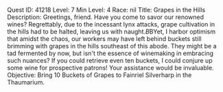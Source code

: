 Quest ID: 41218
Level: 7
Min Level: 4
Race: nil
Title: Grapes in the Hills
Description: Greetings, friend. Have you come to savor our renowned wines? Regrettably, due to the incessant lynx attacks, grape cultivation in the hills had to be halted, leaving us with naught.$B$BYet, I harbor optimism that amidst the chaos, our workers may have left behind buckets still brimming with grapes in the hills southeast of this abode. They might be a tad fermented by now, but isn't the essence of winemaking in embracing such nuances? If you could retrieve even ten buckets, I could conjure up some wine for prospective patrons! Your assistance would be invaluable.
Objective: Bring 10 Buckets of Grapes to Fainriel Silverharp in the Thaumarium.
